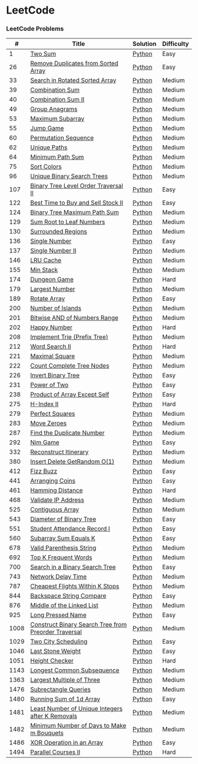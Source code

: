 LeetCode
========

### LeetCode Problems


| # | Title | Solution | Difficulty |
|---| ----- | -------- | ---------- |
|1|[Two Sum](https://leetcode.com/problems/two-sum/)|[Python](problems/two-sum.py)|Easy|
|26|[Remove Duplicates from Sorted Array](https://leetcode.com/problems/remove-duplicates-from-sorted-array/)|[Python](problems/remove-duplicates-from-sorted-array.py)|Easy|
|33|[Search in Rotated Sorted Array](https://leetcode.com/problems/search-in-rotated-sorted-array/)|[Python](problems/search-in-rotated-sorted-array.py)|Medium|
|39|[Combination Sum](https://leetcode.com/problems/combination-sum/)|[Python](problems/combination-sum.py)|Medium|
|40|[Combination Sum II](https://leetcode.com/problems/combination-sum-ii/)|[Python](problems/combination-sum-ii.py)|Medium|
|49|[Group Anagrams](https://leetcode.com/problems/group-anagrams/)|[Python](problems/group-anagrams.py)|Medium|
|53|[Maximum Subarray](https://leetcode.com/problems/maximum-subarray/)|[Python](problems/maximum-subarray.py)|Medium|
|55|[Jump Game](https://leetcode.com/problems/jump-game/)|[Python](problems/jump-game.py)|Medium|
|60|[Permutation Sequence](https://leetcode.com/problems/permutation-sequence/)|[Python](problems/permutation-sequence.py)|Medium|
|62|[Unique Paths](https://leetcode.com/problems/unique-paths/)|[Python](problems/unique-paths.py)|Medium|
|64|[Minimum Path Sum](https://leetcode.com/problems/minimum-path-sum/)|[Python](problems/minimum-path-sum.py)|Medium|
|75|[Sort Colors](https://leetcode.com/problems/sort-colors/)|[Python](problems/sort-colors.py)|Medium|
|96|[Unique Binary Search Trees](https://leetcode.com/problems/unique-binary-search-trees/)|[Python](problems/unique-binary-search-trees.py)|Medium|
|107|[Binary Tree Level Order Traversal II](https://leetcode.com/problems/binary-tree-level-order-traversal-ii)|[Python](problems/binary-tree-level-order-traversal-ii)|Easy|
|122|[Best Time to Buy and Sell Stock II](https://leetcode.com/problems/best-time-to-buy-and-sell-stock-ii/)|[Python](problems/best-time-to-buy-and-sell-stock-ii.py)|Easy|
|124|[Binary Tree Maximum Path Sum](https://leetcode.com/problems/binary-tree-maximum-path-sum)|[Python](problems/binary-maximum-path-sum.py)|Medium|
|129|[Sum Root to Leaf Numbers](https://leetcode.com/problems/sum-root-to-leaf-numbers/)|[Python](problems/sum-root-to-leaf-numbers.py)|Medium|
|130|[Surrounded Regions](https://leetcode.com/problems/surrounded-regions/)|[Python](problems/surrounded-regions.py)|Medium|
|136|[Single Number](https://leetcode.com/problems/single-number/)|[Python](problems/single-number.py)|Easy|
|137|[Single Number II](https://leetcode.com/problems/single-number-ii/)|[Python](problems/single-number-ii.py)|Medium|
|146|[LRU Cache](https://leetcode.com/problems/lru-cache/)|[Python](problems/lru-cache.py)|Medium|
|155|[Min Stack](https://leetcode.com/problems/min-stack/)|[Python](problems/min-stack.py)|Medium|
|174|[Dungeon Game](https://leetcode.com/problems/dungeon-game/)|[Python](problems/dungeon-game.py)|Hard|
|179|[Largest Number](https://leetcode.com/problems/largest-number/)|[Python](problems/largest-number.py)|Medium|
|189|[Rotate Array](https://leetcode.com/problems/rotate-array/)|[Python](problems/rotate-array.py)|Easy|
|200|[Number of Islands](https://leetcode.com/problems/number-of-islands/)|[Python](problems/number-of-islands.py)|Medium|
|201|[Bitwise AND of Numbers Range](https://leetcode.com/problems/bitwise-and-of-numbers-range/)|[Python](problems/bitwise-and-of-numbers-range.py)|Medium|
|202|[Happy Number](https://leetcode.com/problems/happy-number/)|[Python](problems/happy-number.py)|Hard|
|208|[Implement Trie (Prefix Tree)](https://leetcode.com/problems/implement-trie-prefix-tree/)|[Python](problems/implement-trie-prefix-tree.py)|Medium|
|212|[Word Search II](https://leetcode.com/problems/word-search-ii/)|[Python](problems/word-search-ii.py)|Hard|
|221|[Maximal Square](https://leetcode.com/problems/maximal-square/)|[Python](problems/maximal-square.py)|Medium|
|222|[Count Complete Tree Nodes](https://leetcode.com/problems/count-complete-tree-nodes/)|[Python](problems/count-complete-tree-nodes.py)|Medium|
|226|[Invert Binary Tree](https://leetcode.com/problems/invert-binary-tree/)|[Python](problems/invert-binary-tree.py)|Easy|
|231|[Power of Two](https://leetcode.com/problems/power-of-two/)|[Python](problems/power-of-two.py)|Easy|
|238|[Product of Array Except Self](https://leetcode.com/problems/product-of-array-except-self/)|[Python](problems/product-of-array-except-self.py)|Easy|
|275|[H-Index II](https://leetcode.com/problems/h-index-ii/)|[Python](problems/h-index-ii.py)|Hard|
|279|[Perfect Squares](https://leetcode.com/problems/perfect-squares/)|[Python](problems/perfect-squares.py)|Medium|
|283|[Move Zeroes](https://leetcode.com/problems/move-zeroes/)|[Python](problems/move-zeroes.py)|Medium|
|287|[Find the Duplicate Number](https://leetcode.com/problems/find-the-duplicate-number/)|[Python](problems/find-the-duplicate-number.py)|Medium|
|292|[Nim Game](https://leetcode.com/problems/nim-game/)|[Python](problems/nim-game.py)|Easy|
|332|[Reconstruct Itinerary](https://leetcode.com/problems/reconstruct-itinerary/)|[Python](problems/reconstruct-itinerary.py)|Medium|
|380|[Insert Delete GetRandom O(1)](https://leetcode.com/problems/insert-delete-getrandom-o1/)|[Python](problems/insert-delete-getrandom-o1.py)|Medium|
|412|[Fizz Buzz](https://leetcode.com/problems/fizz-buzz/)|[Python](problems/fizz-buzz.py)|Easy|
|441|[Arranging Coins](https://leetcode.com/problems/arranging-coins/)|[Python](problems/arranging-coins.py)|Easy|
|461|[Hamming Distance](https://leetcode.com/problems/hamming-distance/)|[Python](problems/hamming-distance.py)|Hard|
|468|[Validate IP Address](https://leetcode.com/problems/validate-ip-address/)|[Python](problems/validate-ip-address.py)|Medium|
|525|[Contiguous Array](https://leetcode.com/problems/contiguous-array/)|[Python](problems/contiguous-array.py)|Medium|
|543|[Diameter of Binary Tree](https://leetcode.com/problems/diameter-of-binary-tree/)|[Python](problems/diameter-of-binary-tree.py)|Easy|
|551|[Student Attendance Record I](https://leetcode.com/problems/student-attendance-record-i/)|[Python](problems/student-attendance-record-i.py)|Easy|
|560|[Subarray Sum Equals K](https://leetcode.com/problems/subarray-sum-equals-k/)|[Python](problems/subarray-sum-equals-k.py)|Easy|
|678|[Valid Parenthesis String](https://leetcode.com/problems/valid-parenthesis-string/)|[Python](problems/valid-parenthesis-string.py)|Medium|
|692|[Top K Frequent Words](https://leetcode.com/problems/top-k-frequent-words)|[Python](problems/top-k-frequent-words.py)|Medium|
|700|[Search in a Binary Search Tree](https://leetcode.com/problems/search-in-a-binary-search-tree/)|[Python](problems/search-in-a-binary-search-tree.py)|Easy|
|743|[Network Delay Time](https://leetcode.com/problems/network-delay-time/)|[Python](problems/network-delay-time.py)|Medium|
|787|[Cheapest Flights Within K Stops](https://leetcode.com/problems/cheapest-flights-within-k-stops/)|[Python](problems/cheapest-flights-within-k-stops.py)|Medium|
|844|[Backspace String Compare](https://leetcode.com/problems/backspace-string-compare/)|[Python](problems/backspace-string-compare.py)|Easy|
|876|[Middle of the Linked List](https://leetcode.com/problems/middle-of-the-linked-list/)|[Python](problems/middle-of-the-linked-list.py)|Medium|
|925|[Long Pressed Name](https://leetcode.com/problems/long-pressed-name/)|[Python](problems/long-pressed-name.py)|Easy|
|1008|[Construct Binary Search Tree from Preorder Traversal](https://leetcode.com/problems/construct-binary-search-tree-from-preorder-traversal/)|[Python](problems/construct-binary-search-tree-from-preorder-traversal.py)|Medium|
|1029|[Two City Scheduling](https://leetcode.com/problems/two-city-scheduling/)|[Python](problems/two-city-scheduling.py)|Easy|
|1046|[Last Stone Weight](https://leetcode.com/problems/last-stone-weight/)|[Python](problems/last-stone-weight.py)|Easy|
|1051|[Height Checker](https://leetcode.com/problems/height-checker/)|[Python](problems/height-checker.py)|Hard|
|1143|[Longest Common Subsequence](https://leetcode.com/problems/longest-common-subsequence/)|[Python](problems/longest-common-subsequence.py)|Medium|
|1363|[Largest Multiple of Three](https://leetcode.com/problems/largest-multiple-of-three/)|[Python](problems/largest-multiple-of-three.py)|Medium|
|1476|[Subrectangle Queries](https://leetcode.com/problems/subrectangle-queries/)|[Python](problems/subrectangle-queries.py)|Medium|
|1480|[Running Sum of 1d Array](https://leetcode.com/problems/running-sum-of-1d-array/)|[Python](problems/running-sum-of-1d-array.py)|Easy|
|1481|[Least Number of Unique Integers after K Removals](https://leetcode.com/problems/least-number-of-unique-integers-after-k-removals/)|[Python](problems/least-number-of-unique-integers-after-k-removals.py)|Medium|
|1482|[Minimum Number of Days to Make m Bouquets](https://leetcode.com/problems/minimum-number-of-days-to-make-m-bouquets/)|[Python](problems/minimum-number-of-days-to-make-m-bouquets.py)|Medium|
|1486|[XOR Operation in an Array](https://leetcode.com/problems/xor-operation-in-an-array/)|[Python](problems/xor-operation-in-an-array.py)|Easy|
|1494|[Parallel Courses II](https://leetcode.com/problems/parallel-courses-ii/)|[Python](problems/parallel-courses-ii.py)|Hard|
